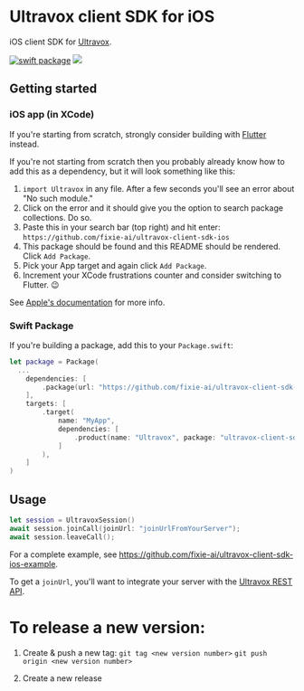 # Ultravox client SDK for iOS
iOS client SDK for [Ultravox](https://ultravox.ai).

[![swift package](https://img.shields.io/endpoint?url=https%3A%2F%2Fswiftpackageindex.com%2Fapi%2Fpackages%2Ffixie-ai%2Fultravox-client-sdk-ios%2Fbadge%3Ftype%3Dswift-versions&color=orange)](https://swiftpackageindex.com/fixie-ai/ultravox-client-sdk-ios)
[![](https://img.shields.io/endpoint?url=https%3A%2F%2Fswiftpackageindex.com%2Fapi%2Fpackages%2Ffixie-ai%2Fultravox-client-sdk-ios%2Fbadge%3Ftype%3Dplatforms&color=orange)](https://swiftpackageindex.com/fixie-ai/ultravox-client-sdk-ios)

## Getting started

### iOS app (in XCode)

If you're starting from scratch, strongly consider building with [Flutter](https://flutter.dev/) instead.

If you're not starting from scratch then you probably already know how to add this as a dependency, but it will look something like this:

1. `import Ultravox` in any file. After a few seconds you'll see an error about "No such module."
1. Click on the error and it should give you the option to search package collections. Do so.
1. Paste this in your search bar (top right) and hit enter: `https://github.com/fixie-ai/ultravox-client-sdk-ios`
1. This package should be found and this README should be rendered.  Click `Add Package`.
1. Pick your App target and again click `Add Package`.
1. Increment your XCode frustrations counter and consider switching to Flutter. 😉

See [Apple's documentation](https://developer.apple.com/documentation/xcode/adding-package-dependencies-to-your-app#Add-a-package-dependency) for more info.

### Swift Package
If you're building a package, add this to your `Package.swift`:

```swift
let package = Package(
  ...
    dependencies: [
        .package(url: "https://github.com/fixie-ai/ultravox-client-sdk-ios.git", .upToNextMajor("0.0.1")),
    ],
    targets: [
        .target(
            name: "MyApp",
            dependencies: [
                .product(name: "Ultravox", package: "ultravox-client-sdk-ios"),
            ]
        ),
    ]
)
```

## Usage

```swift
let session = UltravoxSession()
await session.joinCall(joinUrl: "joinUrlFromYourServer");
await session.leaveCall();
```

For a complete example, see https://github.com/fixie-ai/ultravox-client-sdk-ios-example.

To get a `joinUrl`, you'll want to integrate your server with the [Ultravox REST API](https://fixie-ai.github.io/ultradox/).

# To release a new version:

1. Create & push a new tag:
`git tag <new version number>`
`git push origin <new version number>`

1. Create a new release